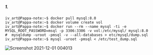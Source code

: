 ##### 1.
 ```
 iv_art@Pappa-note:~$ docker pull mysql:8.0  
 iv_art@Pappa-note:~$ docker volume create vol  
 iv_art@Pappa-note:~$ docker run --rm --name mysql -ti -e MYSQL_ROOT_PASSWORD=msql -p 3306:3306 -v vol:/etc/mysql/ mysql:8.0  
 #  mysqldump -uroot -pmsql -v --all-databases > etc/mysql/dump.sql  
 iv_art@Pappa-note:~$ mysql -uroot -pmsql < /etc/test_dump.sql  
 ```  
 ![Screenshot 2021-12-01 004013](https://user-images.githubusercontent.com/87374285/144067821-8056e8b2-95c3-4b85-a8f9-957e92c2eecd.png)  
